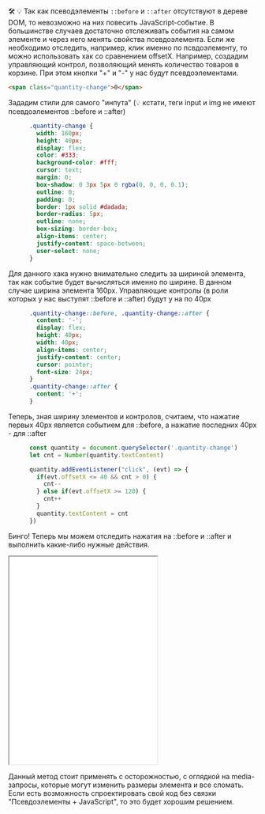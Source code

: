 🛠 💡 Так как псеводэлементы `::before` и `::after` отсутствуют в дереве DOM, то невозможно на них повесить JavaScript-событие. В большинстве случаев достаточно отслеживать события на самом элементе и через него менять свойства псевдоэлемента. Если же необходимо отследить, например, клик именно по псвдоэлементу, то можно использовать хак со сравнением offsetX.
Например, создадим управляющий контрол, позволяющий менять количество товаров в корзине. При этом кнопки "+" и "-" у нас будут псевдоэлементами.
```html
<span class="quantity-change">0</span>
```

Зададим стили для самого "инпута" (💡 кстати, теги input и img не имеют псевдоэлементов ::before и ::after)

```css
      .quantity-change {
        width: 160px;
        height: 40px;
        display: flex;
        color: #333;
        background-color: #fff;
        cursor: text;
        margin: 0;
        box-shadow: 0 3px 5px 0 rgba(0, 0, 0, 0.1);
        outline: 0;
        padding: 0;
        border: 1px solid #dadada;
        border-radius: 5px;
        outline: none;
        box-sizing: border-box;
        align-items: center;
        justify-content: space-between;
        user-select: none;
      }
```

Для данного хака нужно внимательно следить за шириной элемента, так как событие будет вычисляться именно по ширине. В данном случае ширина элемента 160px. Управляющие контролы (в роли которых у нас выступят  ::before и ::after) будут у на по 40px

```css
      .quantity-change::before, .quantity-change::after {
        content: '-';
        display: flex;
        height: 40px;
        width: 40px;
        align-items: center;
        justify-content: center;
        cursor: pointer;
        font-size: 24px;
      }
      .quantity-change::after {
        content: '+';
      }
```

Теперь, зная ширину элементов и контролов, считаем, что нажатие первых 40px является событием для ::before, а нажатие последних 40px - для ::after

```javascript
      const quantity = document.querySelector('.quantity-change')
      let cnt = Number(quantity.textContent)

      quantity.addEventListener("click", (evt) => {
        if(evt.offsetX <= 40 && cnt > 0) {
          cnt--
        } else if(evt.offsetX >= 120) {
          cnt++
        }
        quantity.textContent = cnt
      })
```

Бинго! Теперь мы можем отследить нажатия на ::before и ::after и выполнить какие-либо нужные действия.
<iframe title="JavaScript-события для псевдоэлементов" src="../demos/javascript-events/" height="420"></iframe>

Данный метод стоит применять с осторожностью, с оглядкой на media-запросы, которые могут изменить размеры элемента и все сломать. Если есть возможность спроектировать свой код без связки "Псевдоэлементы + JavaScript", то это будет хорошим решением.

